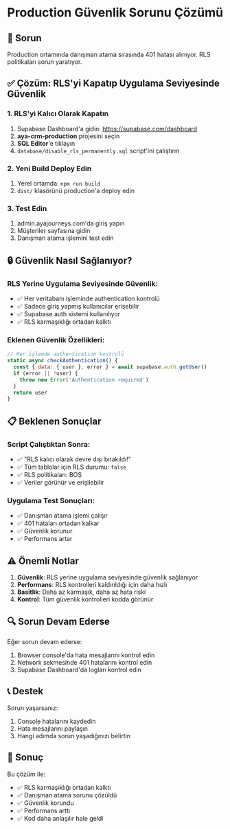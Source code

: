 # Production Güvenlik Sorunu Çözümü

## 🚨 Sorun
Production ortamında danışman atama sırasında 401 hatası alınıyor. RLS politikaları sorun yaratıyor.

## ✅ Çözüm: RLS'yi Kapatıp Uygulama Seviyesinde Güvenlik

### 1. RLS'yi Kalıcı Olarak Kapatın
1. Supabase Dashboard'a gidin: https://supabase.com/dashboard
2. **aya-crm-production** projesini seçin
3. **SQL Editor**'e tıklayın
4. `database/disable_rls_permanently.sql` script'ini çalıştırın

### 2. Yeni Build Deploy Edin
1. Yerel ortamda: `npm run build`
2. `dist/` klasörünü production'a deploy edin

### 3. Test Edin
1. admin.ayajourneys.com'da giriş yapın
2. Müşteriler sayfasına gidin
3. Danışman atama işlemini test edin

## 🔒 Güvenlik Nasıl Sağlanıyor?

### RLS Yerine Uygulama Seviyesinde Güvenlik:
- ✅ Her veritabanı işleminde authentication kontrolü
- ✅ Sadece giriş yapmış kullanıcılar erişebilir
- ✅ Supabase auth sistemi kullanılıyor
- ✅ RLS karmaşıklığı ortadan kalktı

### Eklenen Güvenlik Özellikleri:
```javascript
// Her işlemde authentication kontrolü
static async checkAuthentication() {
  const { data: { user }, error } = await supabase.auth.getUser()
  if (error || !user) {
    throw new Error('Authentication required')
  }
  return user
}
```

## 📋 Beklenen Sonuçlar

### Script Çalıştıktan Sonra:
- ✅ "RLS kalıcı olarak devre dışı bırakıldı!"
- ✅ Tüm tablolar için RLS durumu: `false`
- ✅ RLS politikaları: BOŞ
- ✅ Veriler görünür ve erişilebilir

### Uygulama Test Sonuçları:
- ✅ Danışman atama işlemi çalışır
- ✅ 401 hataları ortadan kalkar
- ✅ Güvenlik korunur
- ✅ Performans artar

## ⚠️ Önemli Notlar

1. **Güvenlik**: RLS yerine uygulama seviyesinde güvenlik sağlanıyor
2. **Performans**: RLS kontrolleri kaldırıldığı için daha hızlı
3. **Basitlik**: Daha az karmaşık, daha az hata riski
4. **Kontrol**: Tüm güvenlik kontrolleri kodda görünür

## 🔍 Sorun Devam Ederse

Eğer sorun devam ederse:
1. Browser console'da hata mesajlarını kontrol edin
2. Network sekmesinde 401 hatalarını kontrol edin
3. Supabase Dashboard'da logları kontrol edin

## 📞 Destek

Sorun yaşarsanız:
1. Console hatalarını kaydedin
2. Hata mesajlarını paylaşın
3. Hangi adımda sorun yaşadığınızı belirtin

## 🎯 Sonuç

Bu çözüm ile:
- ✅ RLS karmaşıklığı ortadan kalktı
- ✅ Danışman atama sorunu çözüldü
- ✅ Güvenlik korundu
- ✅ Performans arttı
- ✅ Kod daha anlaşılır hale geldi
